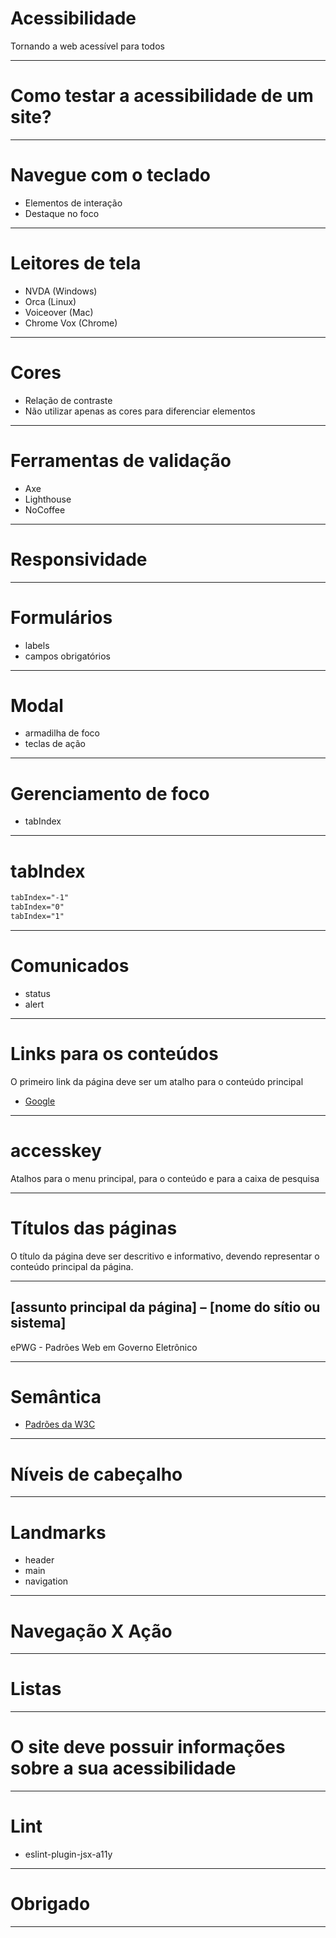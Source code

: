 # Acessibilidade

Tornando a web acessível para todos

---

# Como testar a acessibilidade de um site?

---

# Navegue com o teclado

- Elementos de interação
- Destaque no foco

---

# Leitores de tela

- NVDA (Windows)
- Orca (Linux)
- Voiceover (Mac)
- Chrome Vox (Chrome)

---

# Cores

- Relação de contraste
- Não utilizar apenas as cores para diferenciar elementos

---

# Ferramentas de validação

- Axe
- Lighthouse
- NoCoffee

---

# Responsividade

---

# Formulários

- labels
- campos obrigatórios

---

# Modal

- armadilha de foco
- teclas de ação

---

# Gerenciamento de foco

- tabIndex

---

# tabIndex

```html
tabIndex="-1"
tabIndex="0"
tabIndex="1"
```

---

# Comunicados

- status
- alert

---

# Links para os conteúdos

O primeiro link da página deve ser um atalho para o conteúdo principal

- [Google](https://www.google.com/search?q=w3c)

---

# accesskey

Atalhos para o menu principal, para o conteúdo e para a caixa de pesquisa

___

# Títulos das páginas

O título da página deve ser descritivo e informativo, devendo representar o conteúdo principal da página.

---

## [assunto principal da página] – [nome do sítio ou sistema]
ePWG - Padrões Web em Governo Eletrônico

---

# Semântica

- [Padrões da W3C](https://w3c.br/Home/WebHome)

---

# Níveis de cabeçalho

---

# Landmarks

- header
- main
- navigation

---

# Navegação X Ação

---

# Listas

---

# O site deve possuir informações sobre a sua acessibilidade

---

# Lint

- eslint-plugin-jsx-a11y

---

# Obrigado

---